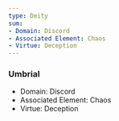 ```yaml
---
type: Deity
sum:
- Domain: Discord
- Associated Element: Chaos
- Virtue: Deception
---
```

### Umbrial
- Domain: Discord
- Associated Element: Chaos
- Virtue: Deception